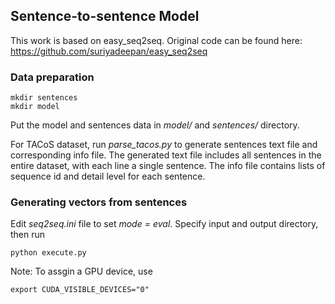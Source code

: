 ## Sentence-to-sentence Model

This work is based on easy_seq2seq. Original code can be found here: https://github.com/suriyadeepan/easy_seq2seq

### Data preparation

```
mkdir sentences
mkdir model
```
Put the model and sentences data in *model/* and *sentences/* directory.

For TACoS dataset, run *parse_tacos.py* to generate sentences text file and corresponding info file. The generated text file includes all sentences in the entire dataset, with each line a single sentence. The info file contains lists of sequence id and detail level for each sentence.

### Generating vectors from sentences

Edit *seq2seq.ini* file to set *mode = eval*. Specify input and output directory, then run
```
python execute.py
```

Note: To assgin a GPU device, use
```
export CUDA_VISIBLE_DEVICES="0"
```
